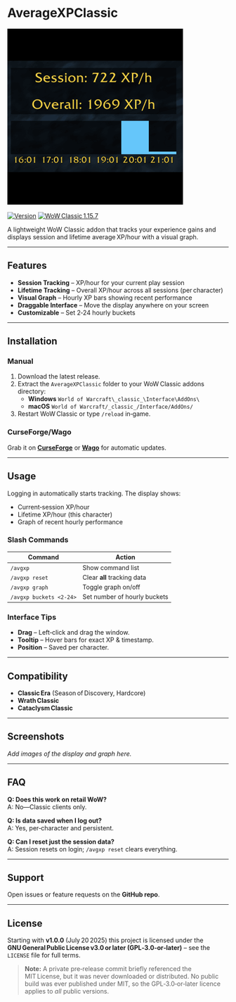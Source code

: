 # AverageXPClassic
![In‑game XP window](https://raw.githubusercontent.com/matthewschaney/AverageXPClassic/main/screenshot.png)

[![Version](https://img.shields.io/badge/version-1.0.0-blue?style=flat-square)](https://github.com/<your‑org>/AverageXPClassic/releases/tag/v1.0.0)
[![WoW Classic 1.15.7](https://img.shields.io/badge/WoW%20Classic‑1.15.7-blue?style=flat-square)](https://worldofwarcraft.blizzard.com/)

A lightweight WoW Classic addon that tracks your experience gains and displays session and lifetime average XP/hour with a visual graph.

---

## Features
- **Session Tracking** – XP/hour for your current play session  
- **Lifetime Tracking** – Overall XP/hour across all sessions (per character)  
- **Visual Graph** – Hourly XP bars showing recent performance  
- **Draggable Interface** – Move the display anywhere on your screen  
- **Customizable** – Set 2‑24 hourly buckets

---

## Installation

### Manual
1. Download the latest release.
2. Extract the `AverageXPClassic` folder to your WoW Classic addons directory:  
   - **Windows** `World of Warcraft\_classic_\Interface\AddOns\`  
   - **macOS** `World of Warcraft/_classic_/Interface/AddOns/`
3. Restart WoW Classic or type `/reload` in‑game.

### CurseForge/Wago
Grab it on **[CurseForge](#)** or **[Wago](#)** for automatic updates.

---

## Usage

Logging in automatically starts tracking. The display shows:

- Current‑session XP/hour  
- Lifetime XP/hour (this character)  
- Graph of recent hourly performance  

### Slash Commands

| Command | Action |
|---------|--------|
| `/avgxp` | Show command list |
| `/avgxp reset` | Clear **all** tracking data |
| `/avgxp graph` | Toggle graph on/off |
| `/avgxp buckets <2‑24>` | Set number of hourly buckets |

### Interface Tips

* **Drag** – Left‑click and drag the window.  
* **Tooltip** – Hover bars for exact XP & timestamp.  
* **Position** – Saved per character.

---

## Compatibility

- **Classic Era** (Season of Discovery, Hardcore)  
- **Wrath Classic**  
- **Cataclysm Classic**

---

## Screenshots

*Add images of the display and graph here.*

---

## FAQ

**Q: Does this work on retail WoW?**  
A: No—Classic clients only.

**Q: Is data saved when I log out?**  
A: Yes, per‑character and persistent.

**Q: Can I reset just the session data?**  
A: Session resets on login; `/avgxp reset` clears everything.

---

## Support

Open issues or feature requests on the **GitHub repo**.

---

## License

Starting with **v1.0.0** (July 20 2025) this project is licensed under the  
**GNU General Public License v3.0 or later (GPL‑3.0‑or‑later)** – see the `LICENSE` file for full terms.

> **Note:** A private pre‑release commit briefly referenced the MIT License, but it was never downloaded or distributed. No public build was ever published under MIT, so the GPL‑3.0‑or‑later licence applies to *all* public versions.
